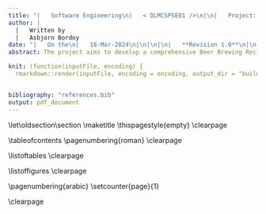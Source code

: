```yaml
---
title: "|   Software Engineering\n|   < DLMCSPSE01 />\n|\n|   Project: HoppyBrew\n|\n|\n| **Concept Phase**\n|\n|\n|   *International University of Applyied Sciences*\n|\n|\n"
author: |
  |   Written by
  |   Asbjorn Bordoy
date: "|   On the\n|   18-Mar-2024\n|\n|\n|\n|   **Revision 1.0**\n|\n|\n"
abstract: The project aims to develop a comprehensive Beer Brewing Recipe Manager system, catering to brewing enthusiasts and homebrewers. This system facilitates the management of brewing processes and associated data through intuitive interfaces and robust functionalities. Users can create, share, and manage beer recipes, customize water and equipment profiles, schedule brewing sessions, monitor fermentation in real-time, generate reports, and more. The system ensures a seamless user experience by integrating with external devices like ISpindel for data collection and leveraging a database for secure storage and retrieval of brewing-related information. With an emphasis on user-friendly design and versatile features, the Beer Brewing Recipe Manager fosters innovation and tradition in the art of homebrewing.

knit: (function(inputFile, encoding) {
  rmarkdown::render(inputFile, encoding = encoding, output_dir = "build") })


bibliography: "references.bib"
output: pdf_document
---
```


\let\oldsection\section
\maketitle
\thispagestyle{empty}
\clearpage

\tableofcontents
\pagenumbering{roman}
\clearpage

\listoftables
\clearpage

\listoffigures
\clearpage

\pagenumbering{arabic}
\setcounter{page}{1}

\clearpage